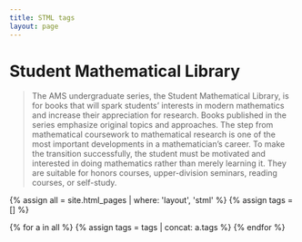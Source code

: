 ```yaml
---
title: STML tags
layout: page
---
```


# Student Mathematical Library
> The AMS undergraduate series, the Student Mathematical Library, is for books that will spark students’ interests in modern mathematics and increase their appreciation for research. Books published in the series emphasize original topics and approaches. The step from mathematical coursework to mathematical research is one of the most important developments in a mathematician’s career. To make the transition successfully, the student must be motivated and interested in doing mathematics rather than merely learning it. They are suitable for honors courses, upper-division seminars, reading courses, or self-study.

{% assign all = site.html_pages | where: 'layout', 'stml' %}
{% assign tags = [] %}

{% for a in all %}
    {% assign tags = tags | concat: a.tags %}
{% endfor %}
